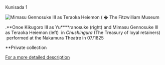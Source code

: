 Kunisada 1

![Mimasu Gennosuke III as Teraoka Heiemon (](kunisada/Kunisada%20Loan%20291.jpg)
� The Fitzwilliam Museum

.**Onoe Kikugoro III as Yu****ranosuke (right) and Mimasu Gennosuke III as Teraoka Heiemon (left) 
in _Chushingura_ (The Treasury of loyal retainers)
 performed at the Nakamura Theatre in 07/1825

**Private collection

[For a more detailed description](../text291.htm)
